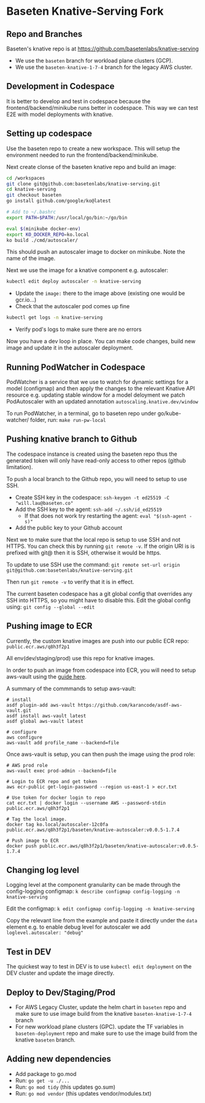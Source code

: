 # Baseten Knative-Serving Fork

## Repo and Branches
Baseten's knative repo is at https://github.com/basetenlabs/knative-serving
- We use the `baseten` branch for workload plane clusters (GCP).
- We use the `baseten-knative-1-7-4` branch for the legacy AWS cluster.


## Development in Codespace
It is better to develop and test in codespace because the frontend/backend/minikube runs better in codespace.
This way we can test E2E with model deployments with knative.

## Setting up codespace
Use the baseten repo to create a new workspace. This will setup the environment needed to run the frontend/backend/minikube.

Next create clonse of the baseten knative repo and build an image:
```bash
cd /workspaces
git clone git@github.com:basetenlabs/knative-serving.git
cd knative-serving
git checkout baseten
go install github.com/google/ko@latest

# Add to ~/.bashrc
export PATH=$PATH:/usr/local/go/bin:~/go/bin

eval $(minikube docker-env)
export KO_DOCKER_REPO=ko.local
ko build ./cmd/autoscaler/
```

This should push an autoscaler image to docker on minikube. Note the name of the image.

Next we use the image for a knative component e.g. autoscaler:
```bash
kubectl edit deploy autoscaler -n knative-serving
```

- Update the `image:` there to the image above (existing one would be gcr.io...)
- Check that the autoscaler pod comes up fine

```bash
kubectl get logs -n knative-serving
```

- Verify pod's logs to make sure there are no errors

Now you have a dev loop in place. You can make code changes, build new image and update it in the autoscaler deployment.

## Running PodWatcher in Codespace
PodWatcher is a service that we use to watch for dynamic settings for a model (configmap) and then apply the changes to the relevant Knative API resource e.g. updating stable window for a model deloyment we patch PodAutoscaler with an updated annotation `autoscaling.knative.dev/window`

To run PodWatcher, in a terminal, go to baseten repo under go/kube-watcher/ folder, run: `make run-pw-local`


## Pushing knative branch to Github
The codespace instance is created using the baseten repo thus the generated token will only have read-only access to other repos (github limitation).

To push a local branch to the Github repo, you will need to setup to use SSH.
- Create SSH key in the codespace: `ssh-keygen -t ed25519 -C "will.lau@baseten.co"`
- Add the SSH key to the agent: `ssh-add ~/.ssh/id_ed25519`
  - If that does not work try restarting the agent: `eval "$(ssh-agent -s)"`
- Add the public key to your Github account

Next we to make sure that the local repo is setup to use SSH and not HTTPS. You can check this by running `git remote -v`. If the origin URI is is prefixed with git@ then it is SSH, otherwise it would be https.

To update to use SSH use the command: `git remote set-url origin git@github.com:basetenlabs/knative-serving.git`

Then run `git remote -v` to verify that it is in effect.

The current baseten codespace has a git global config that overrides any SSH into HTTPS, so you might have to disable this. Edit the global config using: `git config --global --edit`

## Pushing image to ECR
Currently, the custom knative images are push into our public ECR repo: `public.ecr.aws/q8h3f2p1`

All env(dev/staging/prod) use this repo for knative images.

In order to push an image from codespace into ECR, you will need to setup aws-vault using the [guide here](https://github.com/basetenlabs/baseten/blob/8f665037feadda43d3bb4b12f861053a2ce5c92b/docs/local-dev/AWS-%26-Terraform-Setup.md).

A summary of the commmands to setup aws-vault:
```
# install
asdf plugin-add aws-vault https://github.com/karancode/asdf-aws-vault.git
asdf install aws-vault latest
asdf global aws-vault latest

# configure
aws configure
aws-vault add profile_name --backend=file
```

Once aws-vault is setup, you can then push the image using the prod role:
```
# AWS prod role
aws-vault exec prod-admin --backend=file

# Login to ECR repo and get token
aws ecr-public get-login-password --region us-east-1 > ecr.txt

# Use token for docker login to repo
cat ecr.txt | docker login --username AWS --password-stdin public.ecr.aws/q8h3f2p1

# Tag the local image.
docker tag ko.local/autoscaler-12c0fa public.ecr.aws/q8h3f2p1/baseten/knative-autoscaler:v0.0.5-1.7.4

# Push image to ECR
docker push public.ecr.aws/q8h3f2p1/baseten/knative-autoscaler:v0.0.5-1.7.4
```

## Changing log level
Logging level at the component granularity can be made through the config-logging configmap: `k describe configmap config-logging -n knative-serving`

Edit the configmap: `k edit configmap config-logging -n knative-serving`

Copy the relevant line from the example and paste it directly under the `data` element e.g. to enable debug level for autoscaler we add `loglevel.autoscaler: "debug"` 


## Test in DEV
The quickest way to test in DEV is to use `kubectl edit deployment` on the DEV cluster and update the image directly.


## Deploy to Dev/Staging/Prod
- For AWS Legacy Cluster, update the helm chart in `baseten` repo and make sure to use image build from the knative `baseten-knative-1-7-4` branch
- For new workload plane clusters (GPC). update the TF variables in `baseten-deployment` repo and make sure to use the image build from the knative `baseten` branch.

## Adding new dependencies
- Add package to go.mod
- Run: `go get -u ./...`
- Run: `go mod tidy` (this updates go.sum)
- Run: `go mod vendor` (this updates vendor/modules.txt)
